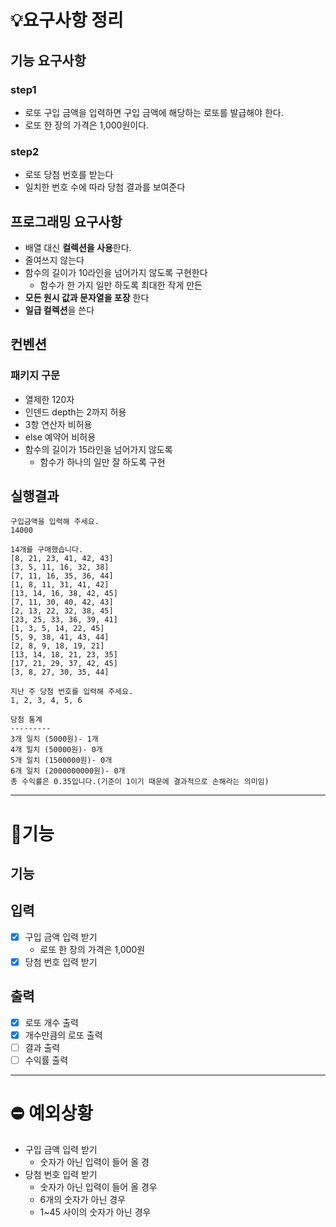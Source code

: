 # 💡요구사항 정리
## 기능 요구사항
### step1
- 로또 구입 금액을 입력하면 구입 금액에 해당하는 로또를 발급해야 한다.
- 로또 한 장의 가격은 1,000원이다.

### step2
- 로또 당첨 번호를 받는다
- 일치한 번호 수에 따라 당첨 결과를 보여준다

## 프로그래밍 요구사항
- 배열 대신 **컬렉션을 사용**한다.
- 줄여쓰지 않는다
- 함수의 길이가 10라인을 넘어가지 않도록 구현한다
  - 함수가 한 가지 일만 하도록 최대한 작게 만든
- **모든 원시 값과 문자열을 포장** 한다
- **일급 컬렉션**을 쓴다

## 컨벤션
### 패키지 구문
- 열제한 120자
- 인덴드 depth는 2까지 허용
- 3항 연산자 비허용
- else 예약어 비허용
- 함수의 길이가 15라인을 넘어가지 않도록
  - 함수가 하나의 일만 잘 하도록 구현

## 실행결과
```
구입금액을 입력해 주세요.
14000

14개를 구매했습니다.
[8, 21, 23, 41, 42, 43]
[3, 5, 11, 16, 32, 38]
[7, 11, 16, 35, 36, 44]
[1, 8, 11, 31, 41, 42]
[13, 14, 16, 38, 42, 45]
[7, 11, 30, 40, 42, 43]
[2, 13, 22, 32, 38, 45]
[23, 25, 33, 36, 39, 41]
[1, 3, 5, 14, 22, 45]
[5, 9, 38, 41, 43, 44]
[2, 8, 9, 18, 19, 21]
[13, 14, 18, 21, 23, 35]
[17, 21, 29, 37, 42, 45]
[3, 8, 27, 30, 35, 44]

지난 주 당첨 번호를 입력해 주세요.
1, 2, 3, 4, 5, 6

당첨 통계
---------
3개 일치 (5000원)- 1개
4개 일치 (50000원)- 0개
5개 일치 (1500000원)- 0개
6개 일치 (2000000000원)- 0개
총 수익률은 0.35입니다.(기준이 1이기 때문에 결과적으로 손해라는 의미임)
```

---

# 📝기능
## 기능
## 입력
- [X] 구입 금액 입력 받기
  - 로또 한 장의 가격은 1,000원
- [X] 당첨 번호 입력 받기
## 출력
- [X] 로또 개수 출력
- [X] 개수만큼의 로또 출력
- [ ] 결과 출력
- [ ] 수익률 출력

---

# ⛔️ 예외상황
- 구입 금액 입력 받기
  - 숫자가 아닌 입력이 들어 올 경
- 당첨 번호 입력 받기
  - 숫자가 아닌 입력이 들어 올 경우
  - 6개의 숫자가 아닌 경우
  - 1~45 사이의 숫자가 아닌 경우
